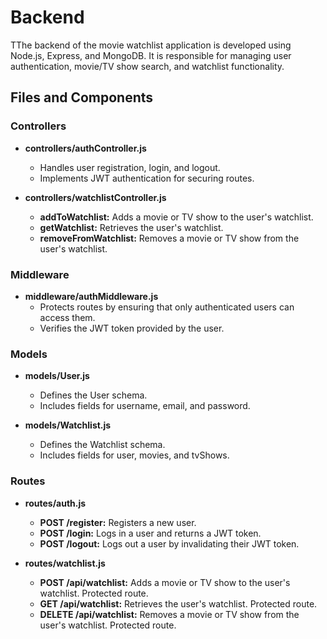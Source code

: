 # Backend

TThe backend of the movie watchlist application is developed using Node.js, Express, and MongoDB. It is responsible for managing user authentication, movie/TV show search, and watchlist functionality. 
 
## Files and Components 
 
### Controllers 
- **controllers/authController.js** 
  - Handles user registration, login, and logout. 
  - Implements JWT authentication for securing routes. 
 
- **controllers/watchlistController.js** 
  - **addToWatchlist:** Adds a movie or TV show to the user's watchlist. 
  - **getWatchlist:** Retrieves the user's watchlist. 
  - **removeFromWatchlist:** Removes a movie or TV show from the user's watchlist. 
 
### Middleware 
- **middleware/authMiddleware.js** 
  - Protects routes by ensuring that only authenticated users can access them. 
  - Verifies the JWT token provided by the user. 
 
### Models 
- **models/User.js** 
  - Defines the User schema. 
  - Includes fields for username, email, and password. 
 
- **models/Watchlist.js** 
  - Defines the Watchlist schema. 
  - Includes fields for user, movies, and tvShows. 
 
### Routes 
- **routes/auth.js** 
  - **POST /register:** Registers a new user. 
  - **POST /login:** Logs in a user and returns a JWT token. 
  - **POST /logout:** Logs out a user by invalidating their JWT token. 
 
- **routes/watchlist.js** 
  - **POST /api/watchlist:** Adds a movie or TV show to the user's watchlist. Protected route. 
  - **GET /api/watchlist:** Retrieves the user's watchlist. Protected route. 
  - **DELETE /api/watchlist:** Removes a movie or TV show from the user's watchlist. Protected route. 